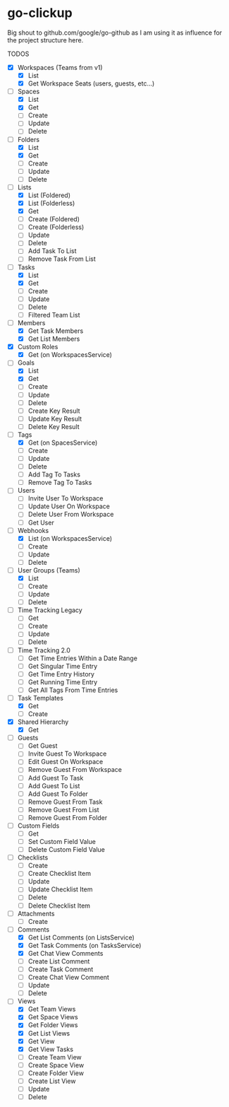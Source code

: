 # go-clickup

Big shout to github.com/google/go-github as I am using it as influence for the project structure here.

TODOS
- [x] Workspaces (Teams from v1)
  - [x] List
  - [x] Get Workspace Seats (users, guests, etc...)
- [ ] Spaces
  - [x] List
  - [x] Get
  - [ ] Create
  - [ ] Update
  - [ ] Delete
- [ ] Folders
  - [x] List
  - [x] Get
  - [ ] Create
  - [ ] Update
  - [ ] Delete
- [ ] Lists
  - [x] List (Foldered)
  - [x] List (Folderless)
  - [x] Get
  - [ ] Create (Foldered)
  - [ ] Create (Folderless)
  - [ ] Update
  - [ ] Delete
  - [ ] Add Task To List
  - [ ] Remove Task From List
- [ ] Tasks
  - [x] List
  - [x] Get
  - [ ] Create
  - [ ] Update
  - [ ] Delete
  - [ ] Filtered Team List
- [ ] Members
  - [x] Get Task Members
  - [x] Get List Members
- [x] Custom Roles
  - [x] Get (on WorkspacesService)
- [ ] Goals
  - [x] List
  - [x] Get
  - [ ] Create
  - [ ] Update
  - [ ] Delete
  - [ ] Create Key Result
  - [ ] Update Key Result
  - [ ] Delete Key Result
- [ ] Tags
  - [x] Get (on SpacesService)
  - [ ] Create
  - [ ] Update
  - [ ] Delete
  - [ ] Add Tag To Tasks
  - [ ] Remove Tag To Tasks
- [ ] Users
  - [ ] Invite User To Workspace
  - [ ] Update User On Workspace
  - [ ] Delete User From Workspace
  - [ ] Get User
- [ ] Webhooks
  - [x] List (on WorkspacesService)
  - [ ] Create
  - [ ] Update
  - [ ] Delete
- [ ] User Groups (Teams)
  - [x] List
  - [ ] Create
  - [ ] Update
  - [ ] Delete
- [ ] Time Tracking Legacy
  - [ ] Get
  - [ ] Create
  - [ ] Update
  - [ ] Delete
- [ ] Time Tracking 2.0
  - [ ] Get Time Entries Within a Date Range
  - [ ] Get Singular Time Entry
  - [ ] Get Time Entry History
  - [ ] Get Running Time Entry
  - [ ] Get All Tags From Time Entries
- [ ] Task Templates
  - [x] Get
  - [ ] Create
- [x] Shared Hierarchy
  - [x] Get
- [ ] Guests
  - [ ] Get Guest
  - [ ] Invite Guest To Workspace
  - [ ] Edit Guest On Workspace
  - [ ] Remove Guest From Workspace
  - [ ] Add Guest To Task
  - [ ] Add Guest To List
  - [ ] Add Guest To Folder
  - [ ] Remove Guest From Task
  - [ ] Remove Guest From List
  - [ ] Remove Guest From Folder
- [ ] Custom Fields
  - [ ] Get
  - [ ] Set Custom Field Value
  - [ ] Delete Custom Field Value
- [ ] Checklists
  - [ ] Create
  - [ ] Create Checklist Item
  - [ ] Update
  - [ ] Update Checklist Item
  - [ ] Delete
  - [ ] Delete Checklist Item
- [ ] Attachments
  - [ ] Create
- [ ] Comments
  - [x] Get List Comments (on ListsService)
  - [x] Get Task Comments (on TasksService)
  - [x] Get Chat View Comments
  - [ ] Create List Comment
  - [ ] Create Task Comment
  - [ ] Create Chat View Comment
  - [ ] Update
  - [ ] Delete
- [ ] Views
  - [x] Get Team Views
  - [x] Get Space Views
  - [x] Get Folder Views
  - [x] Get List Views
  - [x] Get View
  - [x] Get View Tasks
  - [ ] Create Team View
  - [ ] Create Space View
  - [ ] Create Folder View
  - [ ] Create List View
  - [ ] Update
  - [ ] Delete
